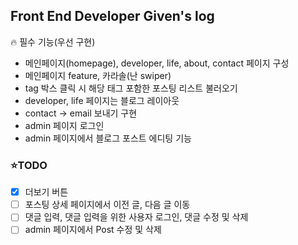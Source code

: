 ## Front End Developer Given's log

🔥 필수 기능(우선 구현)

- 메인페이지(homepage), developer, life, about, contact 페이지 구성
- 메인페이지 feature, 카라솔(난 swiper)
- tag 박스 클릭 시 해당 태그 포함한 포스팅 리스트 불러오기
- developer, life 페이지는 블로그 레이아웃
- contact → email 보내기 구현
- admin 페이지 로그인
- admin 페이지에서 블로그 포스트 에디팅 기능

### ⭐️TODO

- [x] 더보기 버튼
- [ ] 포스팅 상세 페이지에서 이전 글, 다음 글 이동
- [ ] 댓글 입력, 댓글 입력을 위한 사용자 로그인, 댓글 수정 및 삭제
- [ ] admin 페이지에서 Post 수정 및 삭제
